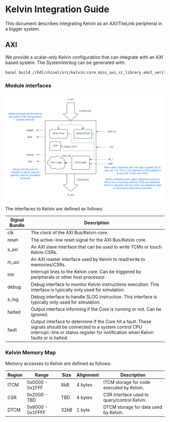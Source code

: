 # Kelvin Integration Guide



This document describes integrating Kelvin as an AXI/TileLink peripheral in
a bigger system.

## AXI

We provide a scalar-only Kelvin configuration that can integrate with an AXI
based system. The SystemVerilog can be generated with:

``` bash
bazel build //hdl/chisel/src/kelvin:core_mini_axi_cc_library_emit_verilog
```

### Module interfaces

![Kelvin AXI](images/kelvin_axi.svg)

The interfaces to Kelvin are defined as follows:

|   Signal Bundle  |                   Description                             |
| ---------------- | --------------------------------------------------------- |
|       clk        | The clock of the AXI Bus/Kelvin core.                     |
|      reset       | The active-low reset signal for the AXI Bus/Kelvin core.  |
|      s_axi       | An AXI slave interface that can be used to write TCMs or touch Kelvin CSRs. |
|      m_axi       | An AXI master interface used by Kelvin to read/write to memories/CSRs. |
|       intr       | Interrupt lines to the Kelvin core. Can be triggered by peripherals or other host processor. |
|      debug       | Debug interface to monitor Kelvin instructions execution. This interface is typically only used for simulation. |
|      s_log       | Debug interface to handle SLOG instruction. This interface is typically only used for simulation. |
|      halted      | Output interface informing if the Core is running or not. Can be ignored. |
|      fault       | Output interface to determine if the Core hit a fault. These signals should be connected to a system control CPU interrupt-line or status register for notification when Kelvin faults or is halted. |


### Kelvin Memory Map

Memory accesses to Kelvin are defined as follows:

| Region |      Range       |  Size  | Alignment |                 Description                   |
| ------ | ---------------- | ------ | --------- | --------------------------------------------- |
|  ITCM  | 0x0000 -  0x1FFF |   8kB  |  4 bytes  | ITCM storage for code executed by Kelvin.     |
|  CSR   | 0x2000 -   TBD   |   TBD  |  4 bytes  | CSR interface used to query/control Kelvin.   |
|  DTCM  | 0x8000 - 0x1FFFF |  32kB  |  1 byte   | DTCM storage for data used by Kelvin.         |
